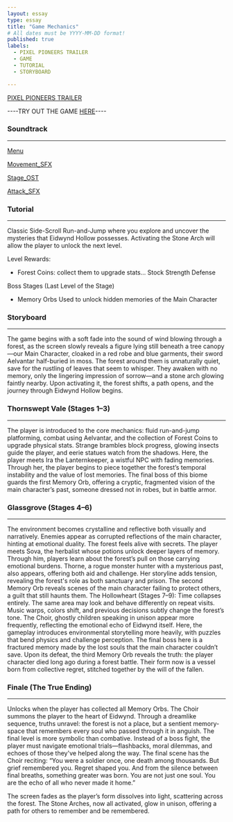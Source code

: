 ```yaml
---
layout: essay
type: essay
title: "Game Mechanics"
# All dates must be YYYY-MM-DD format!
published: true
labels:
  - PIXEL PIONEERS TRAILER
  - GAME
  - TUTORIAL
  - STORYBOARD

---
```


[PIXEL PIONEERS TRAILER](https://drive.google.com/file/d/1h9ojRdBeeOcVeDeyueOm5tQphnBsO3QG/view?usp=sharing)


  ----TRY OUT THE GAME [HERE](https://github.com/jholt12/Pixel-Pioneers)----


### Soundtrack
-----
[Menu](https://drive.google.com/drive/folders/19Bv6rvgTSYl60YJ6xiZ4_ud9rgjEnQBI?usp=sharing)

[Movement_SFX](https://drive.google.com/drive/folders/1MJCP3K607mr6qjPTBxe_Bc2GuKZJEAjD?usp=sharing)

[Stage_OST](https://drive.google.com/drive/folders/17Jy1XNPCYulacIvSbxtEAXBUN9pYtuBN?usp=sharing)

[Attack_SFX](https://drive.google.com/drive/folders/1hi1oqDuFMRbKP0FqJEnKf6GNnY6B8ONg?usp=sharing)



### Tutorial
-----
Classic Side-Scroll Run-and-Jump where you explore and uncover the mysteries that Eidwynd Hollow possesses. Activating the Stone Arch will allow the player to unlock the next level.

Level Rewards:
- Forest Coins: collect them to upgrade stats...
Stock
Strength
Defense

Boss Stages (Last Level of the Stage)
- Memory Orbs
Used to unlock hidden memories of the Main Character



### Storyboard
-----
The game begins with a soft fade into the sound of wind blowing through a forest, as the screen slowly reveals a figure lying still beneath a tree canopy—our Main Character, cloaked in a red robe and blue garments, their sword Aelvantar half-buried in moss. The forest around them is unnaturally quiet, save for the rustling of leaves that seem to whisper. They awaken with no memory, only the lingering impression of sorrow—and a stone arch glowing faintly nearby. Upon activating it, the forest shifts, a path opens, and the journey through Eidwynd Hollow begins.



### Thornswept Vale (Stages 1–3)
-----
The player is introduced to the core mechanics: fluid run-and-jump platforming, combat using Aelvantar, and the collection of Forest Coins to upgrade physical stats. Strange brambles block progress, glowing insects guide the player, and eerie statues watch from the shadows. Here, the player meets Ira the Lanternkeeper, a wistful NPC with fading memories. Through her, the player begins to piece together the forest’s temporal instability and the value of lost memories. The final boss of this biome guards the first Memory Orb, offering a cryptic, fragmented vision of the main character’s past, someone dressed not in robes, but in battle armor.



### Glassgrove (Stages 4–6)
-----
The environment becomes crystalline and reflective both visually and narratively. Enemies appear as corrupted reflections of the main character, hinting at emotional duality. The forest feels alive with secrets. The player meets Sova, the herbalist whose potions unlock deeper layers of memory. Through him, players learn about the forest’s pull on those carrying emotional burdens. Thorne, a rogue monster hunter with a mysterious past, also appears, offering both aid and challenge. Her storyline adds tension, revealing the forest's role as both sanctuary and prison. The second Memory Orb reveals scenes of the main character failing to protect others, a guilt that still haunts them.
The Hollowheart (Stages 7–9): 
Time collapses entirely. The same area may look and behave differently on repeat visits. Music warps, colors shift, and previous decisions subtly change the forest’s tone. The Choir, ghostly children speaking in unison appear more frequently, reflecting the emotional echo of Eidwynd itself. Here, the gameplay introduces environmental storytelling more heavily, with puzzles that bend physics and challenge perception. The final boss here is a fractured memory made by the lost souls that the main character couldn’t save. Upon its defeat, the third Memory Orb reveals the truth: the player character died long ago during a forest battle. Their form now is a vessel born from collective regret, stitched together by the will of the fallen.



### Finale (The True Ending)
-----
Unlocks when the player has collected all Memory Orbs. The Choir summons the player to the heart of Eidwynd. Through a dreamlike sequence, truths unravel: the forest is not a place, but a sentient memory-space that remembers every soul who passed through it in anguish. The final level is more symbolic than combative. Instead of a boss fight, the player must navigate emotional trials—flashbacks, moral dilemmas, and echoes of those they've helped along the way. The final scene has the Choir reciting:
“You were a soldier once, one death among thousands. But grief remembered you. Regret shaped you. And from the silence between final breaths, something greater was born. You are not just one soul. You are the echo of all who never made it home.”

The screen fades as the player’s form dissolves into light, scattering across the forest. The Stone Arches, now all activated, glow in unison, offering a path for others to remember and be remembered.
